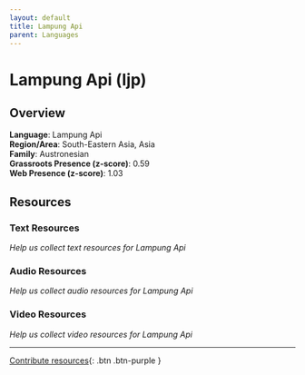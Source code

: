 ```yaml
---
layout: default
title: Lampung Api
parent: Languages
---
```


# Lampung Api (ljp)

## Overview

**Language**: Lampung Api  
**Region/Area**: South-Eastern Asia, Asia  
**Family**: Austronesian  
**Grassroots Presence (z-score)**: 0.59  
**Web Presence (z-score)**: 1.03  

## Resources

### Text Resources
*Help us collect text resources for Lampung Api*

### Audio Resources
*Help us collect audio resources for Lampung Api*

### Video Resources
*Help us collect video resources for Lampung Api*

---

[Contribute resources](https://forms.office.com/e/1SfLJx3u1r){: .btn .btn-purple }
